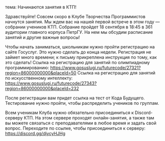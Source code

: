 тема: Начинаются занятия в КТП!

Здравствуйте! Совсем скоро в Клубе Творчества Программистов начнутся занятия. Мы ждем вас на нашей первой встрече в этом году — собрании учеников КТП. Собрание пройдет 18 сентября в 18:45 в 361 аудитории главного корпуса ПетрГУ. На нем мы обсудим расписание занятий и другие важные вопросы!

Чтобы начать заниматься, школьникам нужно пройти регистрацию на сайте Госуслуг. Это нужно сделать до конца недели. Регистрация не займет много времени; к письму прикреплена инструкция по тому, как это сделать!
Ссылка на регистрацию для занятий по олимпиадному программированию: https://www.gosuslugi.ru/futurecode/27321?region=86000000000&placeId=50
Ссылка на регистрацию для занятий по искусственному интеллекту: https://www.gosuslugi.ru/futurecode/27343?region=86000000000&placeId=232

После регистрации вам придет ссылка на тест от Кода Будущего. Тестирование нужно пройти, чтобы распределить учеников по группам.

Всем ученикам Клуба нужно обязательно присоединиться к Discord-серверу КТП. На этом сервере проходят онлайн-занятия, а также там вы можете связаться с преподавателями в любое время и задать свой вопрос. Переходите по ссылке, чтобы присоединиться к серверу: https://discord.gg/djycyHJHg